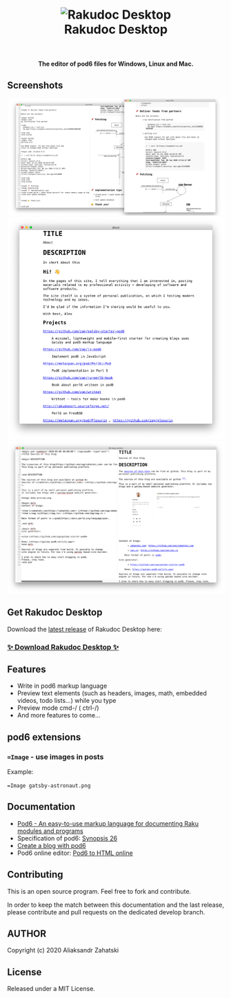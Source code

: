 
 <h1 align="center">
<img src="https://github.com/zag/rakudoc-desktop/raw/master/doc/rakudoc-desktop.png" alt="Rakudoc Desktop" width="530">
<br/> 
  Rakudoc Desktop
<br/>
<br/>
</h1>
<h4 align="center">The editor of pod6 files for Windows, Linux and Mac.</h4>

## Screenshots

![Rakudoc Desktop Screenshot](./doc/screenshot-full-page.png)
![Rakudoc Desktop Screenshot](./doc/Screenshot1.png)
![Rakudoc Desktop Screenshot](./doc/Screenshot2.png)


## Get Rakudoc Desktop


Download the [latest release](https://github.com/zag/rakudoc-desktop/releases/latest) of Rakudoc Desktop here:

### [✨ Download Rakudoc Desktop ✨](https://github.com/zag/rakudoc-desktop/releases/latest)


## Features

* Write in pod6 markup language 
* Preview text elements (such as headers, images, math, embedded videos, todo lists...) while you type
* Preview mode cmd-/ ( ctrl-/)
* And more features to come...

## pod6 extensions
### `=Image` - use images in posts

Example:

`=Image gatsby-astronaut.png
`

## Documentation
* [Pod6 - An easy-to-use markup language for documenting Raku modules and programs](https://docs.raku.org/language/pod)
* Specification of pod6: [Synopsis 26](https://github.com/perl6/specs/blob/master/S26-documentation.pod)
* [Create a blog with pod6](https://zahatski.com/2020/5/28/1/create-a-blog-with-pod6)
* Pod6 online editor: [Pod6 to HTML online](https://pod6.in/)

## Contributing

This is an open source program. Feel free to fork and contribute.

In order to keep the match between this documentation and the last release, please contribute and pull requests on the dedicated develop branch.

## AUTHOR

Copyright (c) 2020 Aliaksandr Zahatski


## License

Released under a MIT License.